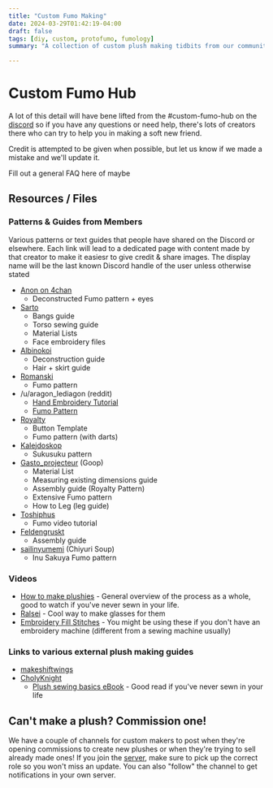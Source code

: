 ```yaml
---
title: "Custom Fumo Making"
date: 2024-03-29T01:42:19-04:00
draft: false
tags: [diy, custom, protofumo, fumology]
summary: "A collection of custom plush making tidbits from our community and beyond."

---
```


# Custom Fumo Hub

A lot of this detail will have bene lifted from the #custom-fumo-hub on the [discord](https://discord.gg/fumofumo) so if you have any questions or need help, there's lots of creators there who can try to help you in making a soft new friend.

Credit is attempted to be given when possible, but let us know if we made a mistake and we'll update it.

Fill out a general FAQ here of maybe 


## Resources / Files

### Patterns & Guides from Members
Various patterns or text guides that people have shared on the Discord or elsewhere. Each link will lead to a dedicated page with content made by that creator to make it easiesr to give credit & share images. The display name will be the last known Discord handle of the user unless otherwise stated
- [Anon on 4chan](/posts/custom-guides-directory/4chan-anon/)
  - Deconstructed Fumo pattern + eyes
- [Sarto](/posts/custom-guides-directory/sarto/)
  - Bangs guide
  - Torso sewing guide
  - Material Lists
  - Face embroidery files
- [Albinokoi](/posts/custom-guides-directory/albinokoi)
  - Deconstruction guide
  - Hair + skirt guide
- [Romanski](/posts/custom-guides-directory/romanski)
  - Fumo pattern
- /u/aragon_lediagon (reddit)
  - [Hand Embroidery Tutorial](https://www.reddit.com/r/Fumofumo/comments/174ur76/i_made_a_hand_embroidery_face_guide_for_those_who/)
  - [Fumo Pattern](https://www.reddit.com/r/Fumofumo/comments/185zsc1/heres_a_pattern_i_made_and_use_for_customs_for/)
- [Royalty](/posts/custom-guides-directory/royalty)
  - Button Template
  - Fumo pattern (with darts)
- [Kalejdoskop](/posts/custom-guides-directory/kalejdoskop)
  - Sukusuku pattern
- [Gasto_projecteur](/posts/custom-guides-directory/goop) (Goop)
  - Material List
  - Measuring existing dimensions guide
  - Assembly guide (Royalty Pattern)
  - Extensive Fumo pattern
  - How to Leg (leg guide)
- [Toshiphus](/posts/custom-guides-directory/tosiphus)
  - Fumo video tutorial
- [Feldengruskt](/posts/custom-guides-directory/feldengruskt)
  - Assembly guide
- [sailinyumemi](/posts/custom-guides-directory/chiyurisoup) (Chiyuri Soup)
  - Inu Sakuya Fumo pattern

### Videos
- [How to make plushies](https://youtu.be/azJNxt9J_gA) - General overview of the process as a whole, good to watch if you've never sewn in your life.
- [Ralsei](https://www.youtube.com/watch?v=VtLsLugPw8c) - Cool way to make glasses for them
- [Embroidery Fill Stitches](https://youtu.be/FAyFfMb-ZS4) - You might be using these if you don't have an embroidery machine (different from a sewing machine usually)

### Links to various external plush making guides
  - [makeshiftwings](https://www.plushbymakeshiftwings.com/)
  - [CholyKnight](https://cholyknight.com/)
    - [Plush sewing basics eBook](https://cholyknight.com/2018/04/17/plush-sewing-basics-ebook/?amp=1) - Good read if you've never sewn in your life


## Can't make a plush? Commission one!

We have a couple of channels for custom makers to post when they're opening commissions to create new plushes or when they're trying to sell already made ones! If you join the [server](https://discord.gg/fumofumo), make sure to pick up the correct role so you won't miss an update. You can also "follow" the channel to get notifications in your own server.